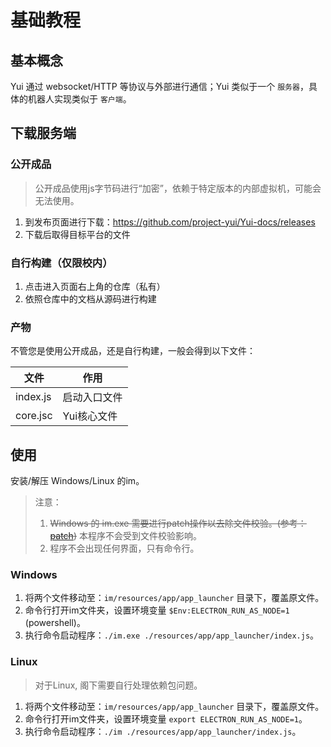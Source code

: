 # 基础教程

## 基本概念

Yui 通过 websocket/HTTP 等协议与外部进行通信；Yui 类似于一个 `服务器`，具体的机器人实现类似于 `客户端`。

## 下载服务端

### 公开成品

> 公开成品使用js字节码进行“加密”，依赖于特定版本的内部虚拟机，可能会无法使用。

1. 到发布页面进行下载：https://github.com/project-yui/Yui-docs/releases
2. 下载后取得目标平台的文件

### 自行构建（仅限校内）

1. 点击进入页面右上角的仓库（私有）
2. 依照仓库中的文档从源码进行构建

### 产物

不管您是使用公开成品，还是自行构建，一般会得到以下文件：

| 文件 | 作用 |
|------|------|
| index.js | 启动入口文件 |
| core.jsc | Yui核心文件 |

## 使用

安装/解压 Windows/Linux 的im。

> 注意：
> 
> 1. ~~Windows 的 im.exe 需要进行patch操作以去除文件校验。(参考：[patch](../reference/patch))~~ 本程序不会受到文件校验影响。
> 2. 程序不会出现任何界面，只有命令行。

### Windows

1. 将两个文件移动至：`im/resources/app/app_launcher` 目录下，覆盖原文件。
2. 命令行打开im文件夹，设置环境变量 `$Env:ELECTRON_RUN_AS_NODE=1` (powershell)。
3. 执行命令启动程序：`./im.exe ./resources/app/app_launcher/index.js`。

### Linux

> 对于Linux, 阁下需要自行处理依赖包问题。

1. 将两个文件移动至：`im/resources/app/app_launcher` 目录下，覆盖原文件。
2. 命令行打开im文件夹，设置环境变量 `export ELECTRON_RUN_AS_NODE=1`。
3. 执行命令启动程序：`./im ./resources/app/app_launcher/index.js`。

